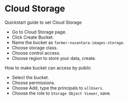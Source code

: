 # Cloud Storage
Quickstart guide to set Cloud Storage
- Go to Cloud Storage page.
- Click Create Bucket.
- Name the bucket as `farmer-nusantara-images-storage`.
- Choose storage class.
- Choose control access.
- Choose region to store your data, create.

How to make bucket can access by public
- Select the bucket.
- Choose permissions.
- Choose Add, type the principals to `allUsers`.
- Choose the role to `Storage Object Viewer`, save.
